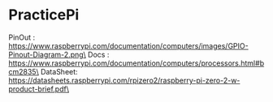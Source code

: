 # PracticePi
PinOut   : https://www.raspberrypi.com/documentation/computers/images/GPIO-Pinout-Diagram-2.png\
Docs     : https://www.raspberrypi.com/documentation/computers/processors.html#bcm2835\
DataSheet: https://datasheets.raspberrypi.com/rpizero2/raspberry-pi-zero-2-w-product-brief.pdf\
